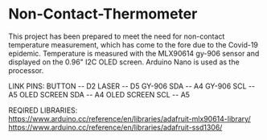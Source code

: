 # Non-Contact-Thermometer
This project has been prepared to meet the need for non-contact temperature measurement, which has come to the fore due to the Covid-19 epidemic. Temperature is measured with the MLX90614 gy-906 sensor and displayed on the 0.96" I2C OLED screen. Arduino Nano is used as the processor.

LINK PINS:
   BUTTON -- D2
   LASER -- D5
   GY-906 SDA -- A4
   GY-906 SCL -- A5
   OLED SCREEN SDA -- A4
   OLED SCREEN SCL -- A5

  REQIRED LIBRARIES: 
  https://www.arduino.cc/reference/en/libraries/adafruit-mlx90614-library/
  https://www.arduino.cc/reference/en/libraries/adafruit-ssd1306/
